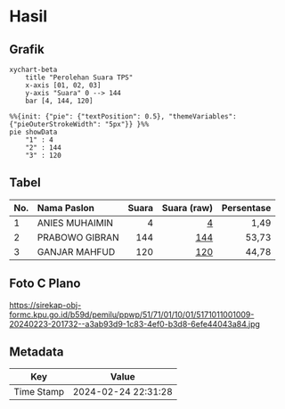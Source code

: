 # Hasil

## Grafik

```mermaid
xychart-beta
    title "Perolehan Suara TPS"
    x-axis [01, 02, 03]
    y-axis "Suara" 0 --> 144
    bar [4, 144, 120]
```

```mermaid
%%{init: {"pie": {"textPosition": 0.5}, "themeVariables": {"pieOuterStrokeWidth": "5px"}} }%%
pie showData
    "1" : 4
    "2" : 144
    "3" : 120
```

## Tabel

| No. | Nama Paslon    | Suara | Suara (raw) | Persentase |
|:--- |:-------------- | -----:| -----------:| ----------:|
| 1   | ANIES MUHAIMIN | 4     | [4][p-1]    | 1,49       |
| 2   | PRABOWO GIBRAN | 144   | [144][p-2]  | 53,73      |
| 3   | GANJAR MAHFUD  | 120   | [120][p-3]  | 44,78      |


[p-1]: https://github.com/gigit-pemilu/pemilu-2024-51-bali/blob/main/pilpres/hitung-suara/sub/51-bali/sub/71-kota-denpasar/sub/01-denpasar-selatan/sub/1001-serangan/sub/009-tps/sub/paslon-1.txt
[p-2]: https://github.com/gigit-pemilu/pemilu-2024-51-bali/blob/main/pilpres/hitung-suara/sub/51-bali/sub/71-kota-denpasar/sub/01-denpasar-selatan/sub/1001-serangan/sub/009-tps/sub/paslon-2.txt
[p-3]: https://github.com/gigit-pemilu/pemilu-2024-51-bali/blob/main/pilpres/hitung-suara/sub/51-bali/sub/71-kota-denpasar/sub/01-denpasar-selatan/sub/1001-serangan/sub/009-tps/sub/paslon-3.txt

## Foto C Plano

https://sirekap-obj-formc.kpu.go.id/b59d/pemilu/ppwp/51/71/01/10/01/5171011001009-20240223-201732--a3ab93d9-1c83-4ef0-b3d8-6efe44043a84.jpg


## Metadata

| Key        | Value               |
| ---------- | ------------------- |
| Time Stamp | 2024-02-24 22:31:28 |



